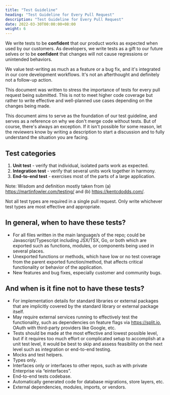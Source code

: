 ```yaml
---
title: "Test Guideline"
heading: "Test Guideline for Every Pull Request"
description: "Test Guideline for Every Pull Request"
date: 2022-03-30T00:00:00+08:00
weight: 6
---
```


We write tests to be __confident__ that our product works as expected when used by our customers. As developers, we write tests as a gift to our future selves or to be __confident__ that changes will not cause regressions or unintended behaviors.

We value test-writing as much as a feature or a bug fix, and it's integrated in our core development workflows. It's not an afterthought and definitely not a follow-up action.

This document was written to stress the importance of tests for every pull request being submitted. This is not to meet higher code coverage but rather to write effective and well-planned use cases depending on the changes being made.

This document aims to serve as the foundation of our test guideline, and serves as a reference on why we don't merge code without tests. But of course, there's always an exception. If it isn't possible for some reason, let the reviewers know by writing a description to start a discussion and to fully understand the situation you are facing.

Test categories
---------------
1. __Unit test__ - verify that individual, isolated parts work as expected.
2. __Integration test__ - verify that several units work together in harmony.
3. __End-to-end test__ - exercises most of the parts of a large application.

Note: Wisdom and definition mostly taken from (a) https://martinfowler.com/testing/ and (b) https://kentcdodds.com/.

Not all test types are required in a single pull request. Only write whichever test types are most effective and appropriate.

In general, when to have these tests?
-------------------------------------
- For all files written in the main language/s of the repo; could be Javascript/Typescript including JSX/TSX, Go, or both which are exported such as functions, modules, or components being used in several places.
- Unexported functions or methods, which have low or no test coverage from the parent exported function/method, that affects critical functionality or behavior of the application.
- New features and bug fixes, especially customer and community bugs.

And when is it fine not to have these tests?
--------------------------------------------
- For implementation details for standard libraries or external packages that are implicitly covered by the standard library or external package itself.
- May require external services running to effectively test the functionality, such as dependencies on feature flags via https://split.io, OAuth with third-party providers like Google, etc.
- Tests should be made at the most effective and lowest possible level, but if it requires too much effort or complicated setup to accomplish at a unit test level, it would be best to skip and assess feasibility on the next level such as integration or end-to-end testing.
- Mocks and test helpers.
- Types only.
- Interfaces only or interfaces to other repos, such as with private Enterprise via “einterfaces”.
- End-to-end tests codebase.
- Automatically generated code for database migrations, store layers, etc.
- External dependencies, modules, imports, or vendors.
